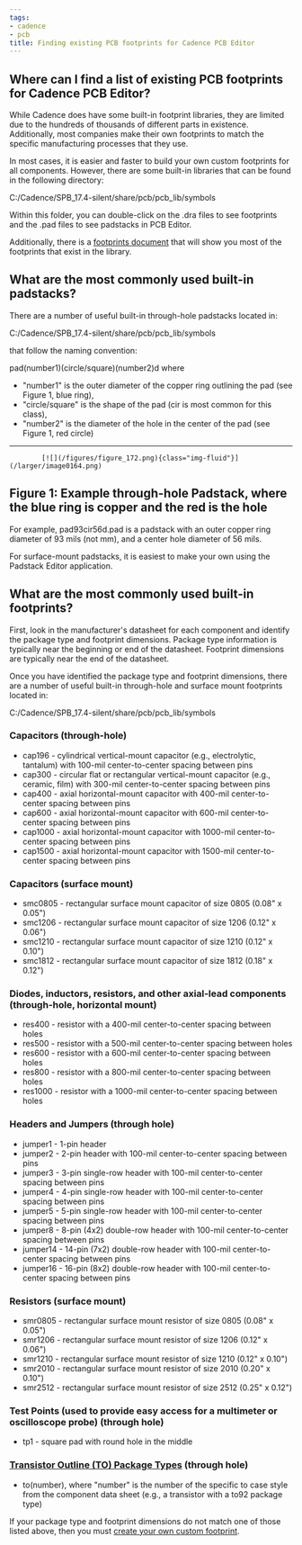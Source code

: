 ```yaml
---
tags:
- cadence
- pcb
title: Finding existing PCB footprints for Cadence PCB Editor
---
```


## Where can I find a list of existing PCB footprints for Cadence PCB Editor?

While Cadence does have some built-in footprint libraries, they are limited due to the hundreds of thousands of different parts in existence. Additionally, most companies make their own footprints to match the specific manufacturing processes that they use.

In most cases, it is easier and faster to build your own custom footprints for all components. However, there are some built-in libraries that can be found in the following directory:

C:/Cadence/SPB_17.4-silent/share/pcb/pcb_lib/symbols

Within this folder, you can double-click on the .dra files to see footprints and the .pad files to see padstacks in PCB Editor.

Additionally, there is a [footprints document](https://drive.google.com/file/d/1zVosc_4U5ubucQU0fOhIIONPz780_0aY/view) that will show you most of the footprints that exist in the library.

## What are the most commonly used built-in padstacks?

There are a number of useful built-in through-hole padstacks located in:

C:/Cadence/SPB_17.4-silent/share/pcb/pcb_lib/symbols

that follow the naming convention:

pad(number1)(circle/square)(number2)d where

-   "number1" is the outer diameter of the copper ring outlining the pad (see Figure 1, blue ring),
-   "circle/square" is the shape of the pad (cir is most common for this class),
-   "number2" is the diameter of the hole in the center of the pad (see Figure 1, red circle)

  ------------------------------------------------------------------------------------------------
            [![](/figures/figure_172.png){class="img-fluid"}](/larger/image0164.png)
   Figure 1: Example through-hole Padstack, where the blue ring is copper and the red is the hole
  ------------------------------------------------------------------------------------------------

For example, pad93cir56d.pad is a padstack with an outer copper ring diameter of 93 mils (not mm), and a center hole diameter of 56 mils.

For surface-mount padstacks, it is easiest to make your own using the Padstack Editor application.

## What are the most commonly used built-in footprints?

First, look in the manufacturer's datasheet for each component and identify the package type and footprint dimensions. Package type information is typically near the beginning or end of the datasheet. Footprint dimensions are typically near the end of the datasheet.

Once you have identified the package type and footprint dimensions, there are a number of useful built-in through-hole and surface mount footprints located in:

C:/Cadence/SPB_17.4-silent/share/pcb/pcb_lib/symbols

### Capacitors (through-hole)

-   cap196 - cylindrical vertical-mount capacitor (e.g., electrolytic, tantalum) with 100-mil center-to-center spacing between pins
-   cap300 - circular flat or rectangular vertical-mount capacitor (e.g., ceramic, film) with 300-mil center-to-center spacing between pins
-   cap400 - axial horizontal-mount capacitor with 400-mil center-to-center spacing between pins
-   cap600 - axial horizontal-mount capacitor with 600-mil center-to-center spacing between pins
-   cap1000 - axial horizontal-mount capacitor with 1000-mil center-to-center spacing between pins
-   cap1500 - axial horizontal-mount capacitor with 1500-mil center-to-center spacing between pins

### Capacitors (surface mount)

-   smc0805 - rectangular surface mount capacitor of size 0805 (0.08" x 0.05")
-   smc1206 - rectangular surface mount capacitor of size 1206 (0.12" x 0.06")
-   smc1210 - rectangular surface mount capacitor of size 1210 (0.12" x 0.10") 
-   smc1812 - rectangular surface mount capacitor of size 1812 (0.18" x 0.12")

### Diodes, inductors, resistors, and other axial-lead components (through-hole, horizontal mount)

-   res400 - resistor with a 400-mil center-to-center spacing between holes
-   res500 - resistor with a 500-mil center-to-center spacing between holes
-   res600 - resistor with a 600-mil center-to-center spacing between holes
-   res800 - resistor with a 800-mil center-to-center spacing between holes
-   res1000 - resistor with a 1000-mil center-to-center spacing between holes

### Headers and Jumpers (through hole)

-   jumper1 - 1-pin header
-   jumper2 - 2-pin header with 100-mil center-to-center spacing between pins
-   jumper3 - 3-pin single-row header with 100-mil center-to-center spacing between pins
-   jumper4 - 4-pin single-row header with 100-mil center-to-center spacing between pins
-   jumper5 - 5-pin single-row header with 100-mil center-to-center spacing between pins
-   jumper8 - 8-pin (4x2) double-row header with 100-mil center-to-center spacing between pins
-   jumper14 - 14-pin (7x2) double-row header with 100-mil center-to-center spacing between pins
-   jumper16 - 16-pin (8x2) double-row header with 100-mil center-to-center spacing between pins

### Resistors (surface mount)

-   smr0805 - rectangular surface mount resistor of size 0805 (0.08" x 0.05")
-   smr1206 - rectangular surface mount resistor of size 1206 (0.12" x 0.06")
-   smr1210 - rectangular surface mount resistor of size 1210 (0.12" x 0.10") 
-   smr2010 - rectangular surface mount resistor of size 2010 (0.20" x 0.10")
-   smr2512 - rectangular surface mount resistor of size 2512 (0.25" x 0.12")

### Test Points (used to provide easy access for a multimeter or oscilloscope probe) (through hole)

-   tp1 - square pad with round hole in the middle

### [Transistor Outline (TO) Package Types](http://eesemi.com/to-types.htm) (through hole)

-   to(number), where "number" is the number of the specific to case style from the component data sheet (e.g., a transistor with a to92 package type)

If your package type and footprint dimensions do not match one of those listed above, then you must [create your own custom footprint](creating-custom-footprints.html).
